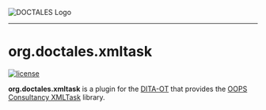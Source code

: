 ![DOCTALES Logo](https://doctales.github.io/images/doctales-logo-without-subtitle.svg)

- - - -

org.doctales.xmltask
====================

[![license](https://img.shields.io/badge/license-Apache%202.0-blue.svg)](http://www.apache.org/licenses/LICENSE-2.0)

**org.doctales.xmltask** is a plugin for the [DITA-OT](http://dita-ot.github.io) that provides the [OOPS Consultancy XMLTask](http://www.oopsconsultancy.com/software/xmltask/) library.
